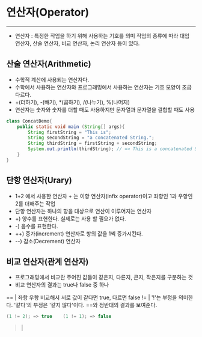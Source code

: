 # 연산자(Operator)
---
- 연산자 : 특정한 작업을 하기 위해 사용하는 기호를 의미
  작업의 종류에 따라 대입 연산자, 산술 연산자, 비교 연산자, 논리 연산자 등이 있다.

## 산술 연산자(Arithmetic)
- 수학적 계산에 사용되는 연산자다.
- 수학에서 사용하는 연산자와 프로그래밍에서 사용하는 연산자는 기호 모양이 조금 다르다.
- +(더하기), -(빼기), *(곱하기), /(나누기), %(나머지)
- 연산자는 숫자와 숫자를 더할 때도 사용하지만 문자열과 문자열을 결합할 때도 사용
```java
class ConcatDemo{
    public static void main (String[] args){
        String firstString = "This is";
        String secondString = "a concatenated String.";
        String thirdString = firstString + secondString;
        System.out.println(thirdString); // => This is a concatenated String.
    }
}
```

## 단항 연산자(Urary)
- 1+2 에서 사용한 연산자 + 는 이항 연산자(infix operator)이고 좌항인 1과 우항인 2를 더해주는 작업
- 단항 연산자는 하나의 항을 대상으로 연산이 이루어지는 연산자
- +) 양수를 표현한다. 실제로는 사용 할 필요가 없다.
- -) 음수를 표현한다.
- ++) 증가(increment) 연산자로 항의 값을 1씩 증가시킨다.
- --) 감소(Decrement) 연산자

## 비교 연산자(관계 연산자)
- 프로그래밍에서 비교란 주어진 값들이 같은지, 다른지, 큰지, 작은지를 구분하는 것
- 비교 연산자의 결과는 true나 false 중 하나

== | 좌항 우항 비교해서 서로 값이 같다면 true, 다르면 false
!= | '!'는 부정을 의미한다. '같다'의 부정은 '같지 않다'이다.
     ==와 정반대의 결과를 보여준다.
```java
(1 != 2); => true    (1 != 1); => false
```
> | 
